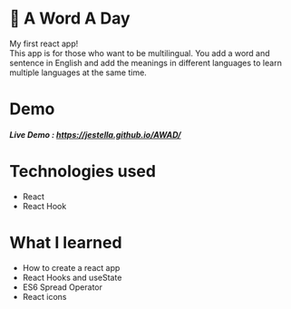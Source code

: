 # 📒 A Word A Day 

My first react app! <br>
This app is for those who want to be multilingual. You add a word and sentence in English and add the meanings in different languages to learn multiple languages at the same time. 


# Demo
##### Live Demo : https://jestella.github.io/AWAD/


# Technologies used
<ul>
<li>React</li>
<li>React Hook</li>
</ul>


# What I learned
<ul>
<li>How to create a react app</li>
<li>React Hooks and useState</li>
<li>ES6 Spread Operator</li>
<li>React icons</li>
</ul>


